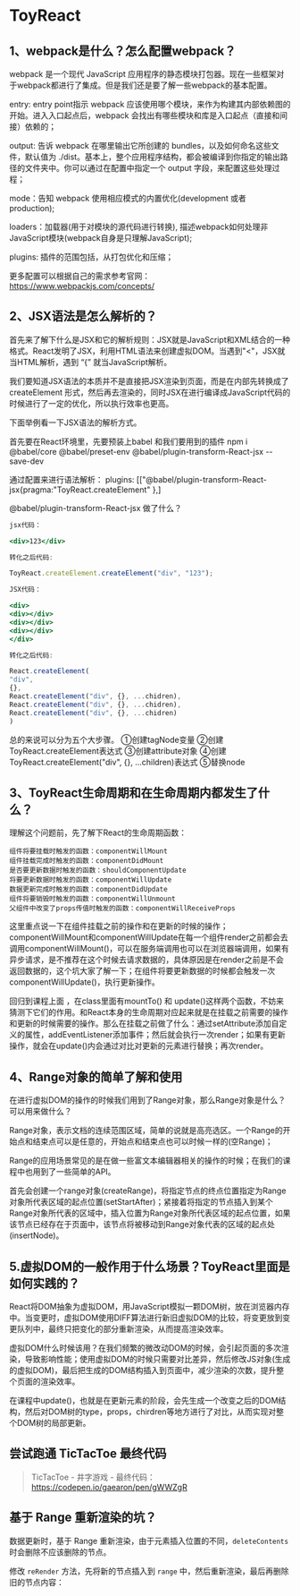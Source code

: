 # ToyReact

## 1、webpack是什么？怎么配置webpack？

webpack 是一个现代 JavaScript 应用程序的静态模块打包器。现在一些框架对于webpack都进行了集成。但是我们还是要了解一些webpack的基本配置。

entry: entry point指示 webpack 应该使用哪个模块，来作为构建其内部依赖图的开始。进入入口起点后，webpack 会找出有哪些模块和库是入口起点（直接和间接）依赖的；

output: 告诉 webpack 在哪里输出它所创建的 bundles，以及如何命名这些文件，默认值为 ./dist。基本上，整个应用程序结构，都会被编译到你指定的输出路径的文件夹中。你可以通过在配置中指定一个 output 字段，来配置这些处理过程；

mode：告知 webpack 使用相应模式的内置优化(development 或者 production);

loaders：加载器(用于对模块的源代码进行转换), 描述webpack如何处理非JavaScript模块(webpack自身是只理解JavaScript); 

plugins: 插件的范围包括，从打包优化和压缩；

更多配置可以根据自己的需求参考官网：https://www.webpackjs.com/concepts/

## 2、JSX语法是怎么解析的？

首先来了解下什么是JSX和它的解析规则：JSX就是JavaScript和XML结合的一种格式。React发明了JSX，利用HTML语法来创建虚拟DOM。当遇到"<"，JSX就当HTML解析，遇到 “{” 就当JavaScript解析。

我们要知道JSX语法的本质并不是直接把JSX渲染到页面，而是在内部先转换成了createElement 形式，然后再去渲染的，同时JSX在进行编译成JavaScript代码的时候进行了一定的优化，所以执行效率也更高。

下面举例看一下JSX语法的解析方式。

首先要在React环境里，先要预装上babel 和我们要用到的插件
npm i @babel/core @babel/preset-env @babel/plugin-transform-React-jsx --save-dev

通过配置来进行语法解析：
plugins: [["@babel/plugin-transform-React-jsx{pragma:"ToyReact.createElement" },]

@babel/plugin-transform-React-jsx 做了什么？

```jsx
jsx代码：

<div>123</div>

转化之后代码: 

ToyReact.createElement.createElement("div", "123");
```
```jsx
JSX代码：

<div>     
<div></div>    
<div></div>     
<div></div> 
</div> 

转化之后代码: 

React.createElement(     
"div",     
{},     
React.createElement("div", {}, ...chidren),     
React.createElement("div", {}, ...chidren),     
React.createElement("div", {}, ...chidren) 
)
```

总的来说可以分为五个大步骤。
①创建tagNode变量
②创建ToyReact.createElement表达式
③创建attribute对象
④创建ToyReact.createElement("div", {}, ...children)表达式
⑤替换node

## 3、ToyReact生命周期和在生命周期内都发生了什么？

理解这个问题前，先了解下React的生命周期函数：
```
组件将要挂载时触发的函数：componentWillMount
组件挂载完成时触发的函数：componentDidMount
是否要更新数据时触发的函数：shouldComponentUpdate
将要更新数据时触发的函数：componentWillUpdate
数据更新完成时触发的函数：componentDidUpdate
组件将要销毁时触发的函数：componentWillUnmount
父组件中改变了props传值时触发的函数：componentWillReceiveProps
```
这里重点说一下在组件挂载之前的操作和在更新的时候的操作；componentWillMount和componentWillUpdate在每一个组件render之前都会去调用componentWillMount()，可以在服务端调用也可以在浏览器端调用，如果有异步请求，是不推荐在这个时候去请求数据的，具体原因是在render之前是不会返回数据的，这个坑大家了解一下；在组件将要更新数据的时候都会触发一次componentWillUpdate()，执行更新操作。

回归到课程上面 ，在class里面有mountTo() 和 update()这样两个函数，不妨来猜测下它们的作用。和React本身的生命周期对应起来就是在挂载之前需要的操作和更新的时候需要的操作。那么在挂载之前做了什么：通过setAttribute添加自定义的属性，addEventListener添加事件；然后就会执行一次render；如果有更新操作，就会在update()内会通过对比对更新的元素进行替换；再次render。

## 4、Range对象的简单了解和使用

在进行虚拟DOM的操作的时候我们用到了Range对象，那么Range对象是什么？可以用来做什么？

Range对象，表示文档的连续范围区域，简单的说就是高亮选区。一个Range的开始点和结束点可以是任意的，开始点和结束点也可以时候一样的(空Range)；

Range的应用场景常见的是在做一些富文本编辑器相关的操作的时候；在我们的课程中也用到了一些简单的API。

首先会创建一个range对象(createRange)，将指定节点的终点位置指定为Range对象所代表区域的起点位置(setStartAfter)；紧接着将指定的节点插入到某个Range对象所代表的区域中，插入位置为Range对象所代表区域的起点位置，如果该节点已经存在于页面中，该节点将被移动到Range对象代表的区域的起点处(insertNode)。

## 5.虚拟DOM的一般作用于什么场景？ToyReact里面是如何实践的？

React将DOM抽象为虚拟DOM，用JavaScript模拟一颗DOM树，放在浏览器内存中。当变更时，虚拟DOM使用DIFF算法进行新旧虚拟DOM的比较，将变更放到变更队列中，最终只把变化的部分重新渲染，从而提高渲染效率。

虚拟DOM什么时候该用？在我们频繁的微改动DOM的时候，会引起页面的多次渲染，导致影响性能；使用虚拟DOM的时候只需要对比差异，然后修改JS对象(生成的虚拟DOM)，最后把生成的DOM结构插入到页面中，减少渲染的次数，提升整个页面的渲染效率。

在课程中update()，也就是在更新元素的阶段，会先生成一个改变之后的DOM结构，然后对DOM树的type，props，chirdren等地方进行了对比，从而实现对整个DOM树的局部更新。

## 尝试跑通 TicTacToe 最终代码

> TicTacToe - 井字游戏 - 最终代码：https://codepen.io/gaearon/pen/gWWZgR

## 基于 Range 重新渲染的坑？

数据更新时，基于 Range 重新渲染，由于元素插入位置的不同，`deleteContents` 时会删除不应该删除的节点。

修改 `reRender` 方法，先将新的节点插入到 `range` 中，然后重新渲染，最后再删除旧的节点内容：

[1]: https://developer.mozilla.org/zh-CN/docs/Web/API/Range
